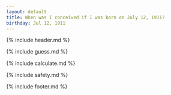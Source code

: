 ```yaml
---
layout: default
title: When was I conceived if I was born on July 12, 1911?
birthday: Jul 12, 1911
---
```


{% include header.md %}

{% include guess.md %}

{% include calculate.md %}

{% include safety.md %}

{% include footer.md %}



